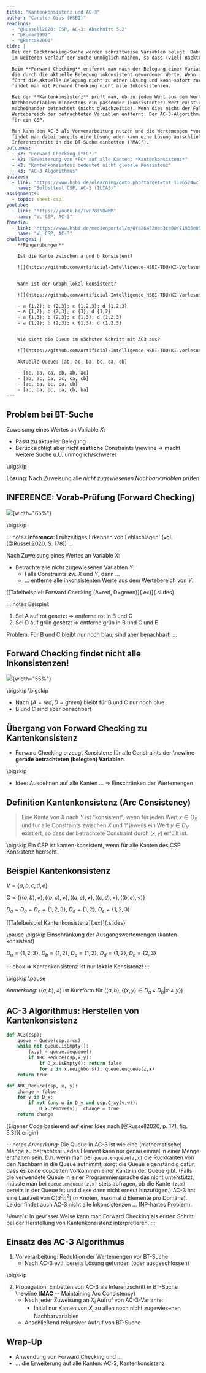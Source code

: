 ```yaml
---
title: "Kantenkonsistenz und AC-3"
author: "Carsten Gips (HSBI)"
readings:
  - "@Russell2020: CSP, AC-3: Abschnitt 5.2"
  - "@Kumar1992"
  - "@Bartak2001"
tldr: |
  Bei der Backtracking-Suche werden schrittweise Variablen belegt. Dabei kann eine Belegung eine Lösung
  im weiteren Verlauf der Suche unmöglich machen, so dass (viel) Backtracking notwendig wird.

  Beim **Forward Checking** entfernt man nach der Belegung einer Variablen in allen Nachbarvariablen
  die durch die aktuelle Belegung inkonsistent gewordenen Werte. Wenn dabei ein Wertebereich leer wird,
  führt die aktuelle Belegung nicht zu einer Lösung und kann sofort zurückgenommen werden. Allerdings
  findet man mit Forward Checking nicht alle Inkonsistenzen.

  Bei der **Kantenkonsistenz** prüft man, ob zu jedem Wert aus dem Wertebereich einer Variablen in den
  Nachbarvariablen mindestens ein passender (konsistenter) Wert existiert. Dabei werden die Constraints
  nacheinander betrachtet (nicht gleichzeitig). Wenn dies nicht der Fall ist, wird der Wert aus dem
  Wertebereich der betrachteten Variablen entfernt. Der AC-3-Algorithmus erzeugt schrittweise Kantenkonsistenz
  für ein CSP.

  Man kann den AC-3 als Vorverarbeitung nutzen und die Wertemengen *vor* der BT-Suche reduzieren. Eventuell
  findet man dabei bereits eine Lösung oder kann eine Lösung ausschließen. Man kann den AC-3 auch als
  Inferenzschritt in die BT-Suche einbetten ("MAC").
outcomes:
  - k2: "Forward Checking (*FC*)"
  - k2: "Erweiterung von *FC* auf alle Kanten: *Kantenkonsistenz*"
  - k2: "Kantenkonsistenz bedeutet nicht globale Konsistenz"
  - k3: "AC-3 Algorithmus"
quizzes:
  - link: "https://www.hsbi.de/elearning/goto.php?target=tst_1106574&client_id=FH-Bielefeld"
    name: "Selbsttest CSP, AC-3 (ILIAS)"
assignments:
  - topic: sheet-csp
youtube:
  - link: "https://youtu.be/TvF78iVDwKM"
    name: "VL CSP, AC-3"
fhmedia:
  - link: "https://www.hsbi.de/medienportal/m/8fa264520ed3ce80f71936e084254d14c579ff19e2c724e914a6df761d12c3c7d22d62ebf625cc9181f29e288922785522e7cc60f9e7ce6cb369a3148b115ca7"
    name: "VL CSP, AC-3"
challenges: |
    **Fingerübungen**

    Ist die Kante zwischen a und b konsistent?

    ![](https://github.com/Artificial-Intelligence-HSBI-TDU/KI-Vorlesung/blob/master/lecture/csp/images/csp_challenge_a.png)


    Wann ist der Graph lokal konsistent?

    ![](https://github.com/Artificial-Intelligence-HSBI-TDU/KI-Vorlesung/blob/master/lecture/csp/images/csp_challenge_b.png)

    - a {1,2}; b {2,3}; c {1,2,3}; d {1,2,3}
    - a {1,2}; b {2,3}; c {3}; d {1,2}
    - a {1,3}; b {2,3}; c {1,3}; d {1,2,3}
    - a {1,2}; b {2,3}; c {1,3}; d {1,2,3}


    Wie sieht die Queue im nächsten Schritt mit AC3 aus?

    ![](https://github.com/Artificial-Intelligence-HSBI-TDU/KI-Vorlesung/blob/master/lecture/csp/images/csp_challenge_c.png)

    Aktuelle Queue: [ab, ac, ba, bc, ca, cb]

    - [bc, ba, ca, cb, ab, ac]
    - [ab, ac, ba, bc, ca, cb]
    - [ac, ba, bc, ca, cb]
    - [ac, ba, bc, ca, cb, ba]
---
```



## Problem bei BT-Suche

Zuweisung eines Wertes an Variable $X$:

*   Passt zu aktueller Belegung
*   Berücksichtigt aber nicht **restliche** Constraints \newline
    => macht weitere Suche u.U. unmöglich/schwerer

\bigskip

**Lösung**: Nach Zuweisung alle *nicht zugewiesenen Nachbarvariablen* prüfen


## INFERENCE: Vorab-Prüfung (Forward Checking)

![](images/bt_search_inference.png){width="65%"}

\bigskip

::: notes
**Inference**: Frühzeitiges Erkennen von Fehlschlägen! (vgl. [@Russell2020, S. 178])
:::

Nach Zuweisung eines Wertes an Variable $X$:

*   Betrachte alle nicht zugewiesenen Variablen $Y$:
    *   Falls Constraints zw. $X$ und $Y$, dann ...
    *   ... entferne alle inkonsistenten Werte aus dem Wertebereich von $Y$.

[[Tafelbeispiel:  Forward Checking (A=red, D=green)]{.ex}]{.slides}

::: notes
Beispiel:
1.  Sei A auf rot gesetzt => entferne rot in B und C
2.  Sei D auf grün gesetzt => entferne grün in B und C und E

Problem: Für B und C bleibt nur noch blau; sind aber benachbart!
:::


## Forward Checking findet nicht alle Inkonsistenzen!

![](images/forward_checking.png){width="55%"}

\bigskip
\bigskip

*   Nach $\lbrace A=red, D=green \rbrace$ bleibt für B und C nur noch blue
*   B und C sind aber benachbart


## Übergang von Forward Checking zu Kantenkonsistenz

*   Forward Checking erzeugt Konsistenz für alle Constraints der \newline
    **gerade betrachteten (belegten) Variablen**.

\bigskip

*   Idee: Ausdehnen auf alle Kanten ... => Einschränken der Wertemengen


## Definition Kantenkonsistenz (Arc Consistency)

> Eine Kante von $X$ nach $Y$ ist "konsistent", wenn für jeden Wert
> $x \in D_X$ und für alle Constraints zwischen $X$ und $Y$ jeweils ein Wert
> $y \in D_Y$ existiert, so dass der betrachtete Constraint durch $(x,y)$
> erfüllt ist.

\bigskip
Ein CSP ist kanten-konsistent, wenn für alle Kanten des CSP Konsistenz herrscht.


## Beispiel Kantenkonsistenz

$V = \lbrace a,b,c,d,e \rbrace$

$\mathrm{C} = \lbrace ((a,b), \ne), ((b,c), \ne), ((a,c), \ne), ((c,d), =), ((b,e), <) \rbrace$

$D_a=D_b=D_c=\lbrace 1,2,3 \rbrace$, $D_d=\lbrace 1,2 \rbrace$, $D_e=\lbrace 1,2,3 \rbrace$

[[Tafelbeispiel Kantenkonsistenz]{.ex}]{.slides}

\pause
\bigskip
Einschränkung der Ausgangswertemengen (kanten-konsistent)

$D_a=\lbrace 1,2,3 \rbrace$, $D_b=\lbrace 1,2 \rbrace$, $D_c=\lbrace 1,2 \rbrace$, $D_d=\lbrace 1,2 \rbrace$, $D_e=\lbrace 2,3 \rbrace$

::: cbox
=> Kantenkonsistenz ist nur **lokale** Konsistenz!
:::

\bigskip
\pause

*Anmerkung*: $((a,b), \ne)$ ist Kurzform für
$\left((a,b), \lbrace (x,y) \in D_a \times D_b | x \ne y \rbrace\right)$


## AC-3 Algorithmus: Herstellen von Kantenkonsistenz

``` python
def AC3(csp):
    queue = Queue(csp.arcs)
    while not queue.isEmpty():
        (x,y) = queue.dequeue()
        if ARC_Reduce(csp,x,y):
            if D_x.isEmpty(): return false
            for z in x.neighbors(): queue.enqueue(z,x)
    return true

def ARC_Reduce(csp, x, y):
    change = false
    for v in D_x:
        if not (any w in D_y and csp.C_xy(v,w)):
            D_x.remove(v);  change = true
    return change
```

[Eigener Code basierend auf einer Idee nach [@Russell2020, p. 171, fig. 5.3]]{.origin}

::: notes
*Anmerkung*: Die Queue in AC-3 ist wie eine (mathematische) Menge zu betrachten: Jedes Element
kann nur genau einmal in einer Menge enthalten sein. D.h. wenn man bei `queue.enqueue(z,x)` die
Rückkanten von den Nachbarn in die Queue aufnimmt, sorgt die Queue eigenständig dafür, dass es
keine doppelten Vorkommen einer Kante in der Queue gibt. (Falls die verwendete Queue in einer
Programmiersprache das nicht unterstützt, müsste man bei `queue.enqueue(z,x)` stets abfragen, ob
die Kante `(z,x)` bereits in der Queue ist und diese dann nicht erneut hinzufügen.)
AC-3 hat eine Laufzeit von $O(d^3n^2)$ ($n$ Knoten, maximal $d$ Elemente pro Domäne). Leider findet
auch AC-3 nicht alle Inkonsistenzen ... (NP-hartes Problem).

*Hinweis*: In gewisser Weise kann man Forward Checking als ersten Schritt bei der
Herstellung von Kantenkonsistenz interpretieren.
:::


## Einsatz des AC-3 Algorithmus

1.  Vorverarbeitung: Reduktion der Wertemengen *vor* BT-Suche
    *   Nach AC-3 evtl. bereits Lösung gefunden (oder ausgeschlossen)

\bigskip

2.  Propagation: Einbetten von AC-3 als Inferenzschritt in BT-Suche \newline
    (**MAC** -- Maintaining Arc Consistency)
    *   Nach jeder Zuweisung an $X_i$ Aufruf von AC-3-Variante:
        *   Initial nur Kanten von $X_i$ zu allen noch nicht zugewiesenen Nachbarvariablen
    *   Anschließend rekursiver Aufruf von BT-Suche


## Wrap-Up

*   Anwendung von Forward Checking und ...
*   ... die Erweiterung auf alle Kanten: AC-3, Kantenkonsistenz
